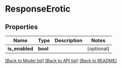 # ResponseErotic

## Properties
Name | Type | Description | Notes
------------ | ------------- | ------------- | -------------
**is_enabled** | **bool** |  | [optional] 

[[Back to Model list]](../../README.md#documentation-for-models) [[Back to API list]](../../README.md#documentation-for-api-endpoints) [[Back to README]](../../README.md)


